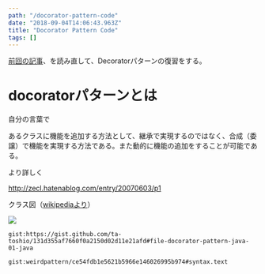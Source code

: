 ```yaml
---
path: "/docorator-pattern-code"
date: "2018-09-04T14:06:43.963Z"
title: "Docorator Pattern Code"
tags: []
---
```


<a href="/blog/2018-04-01-decorator-pattern/" target="_blank">前回の記事</a>、を読み直して、Decoratorパターンの復習をする。


# docoratorパターンとは

自分の言葉で

あるクラスに機能を追加する方法として、継承で実現するのではなく、合成（委譲）で機能を実現する方法である。また動的に機能の追加をすることが可能である。


より詳しく

http://zecl.hatenablog.com/entry/20070603/p1


クラス図（<a href="https://ja.wikipedia.org/wiki/Decorator_%E3%83%91%E3%82%BF%E3%83%BC%E3%83%B3" target="_blank">wikipediaより</a>）

<img src="https://upload.wikimedia.org/wikipedia/commons/e/e9/Decorator_UML_class_diagram.svg" />

`gist:https://gist.github.com/ta-toshio/131d355af7660f0a2150d02d11e21afd#file-docorator-pattern-java-01-java`

`gist:weirdpattern/ce54fdb1e5621b5966e146026995b974#syntax.text`
